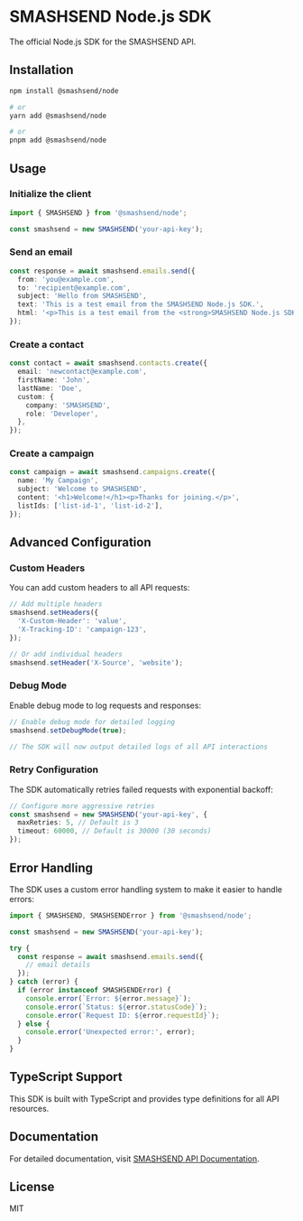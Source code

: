 # SMASHSEND Node.js SDK

The official Node.js SDK for the SMASHSEND API.

## Installation

```bash
npm install @smashsend/node

# or
yarn add @smashsend/node

# or
pnpm add @smashsend/node
```

## Usage

### Initialize the client

```typescript
import { SMASHSEND } from '@smashsend/node';

const smashsend = new SMASHSEND('your-api-key');
```

### Send an email

```typescript
const response = await smashsend.emails.send({
  from: 'you@example.com',
  to: 'recipient@example.com',
  subject: 'Hello from SMASHSEND',
  text: 'This is a test email from the SMASHSEND Node.js SDK.',
  html: '<p>This is a test email from the <strong>SMASHSEND Node.js SDK</strong>.</p>',
});
```

### Create a contact

```typescript
const contact = await smashsend.contacts.create({
  email: 'newcontact@example.com',
  firstName: 'John',
  lastName: 'Doe',
  custom: {
    company: 'SMASHSEND',
    role: 'Developer',
  },
});
```

### Create a campaign

```typescript
const campaign = await smashsend.campaigns.create({
  name: 'My Campaign',
  subject: 'Welcome to SMASHSEND',
  content: '<h1>Welcome!</h1><p>Thanks for joining.</p>',
  listIds: ['list-id-1', 'list-id-2'],
});
```

## Advanced Configuration

### Custom Headers

You can add custom headers to all API requests:

```typescript
// Add multiple headers
smashsend.setHeaders({
  'X-Custom-Header': 'value',
  'X-Tracking-ID': 'campaign-123',
});

// Or add individual headers
smashsend.setHeader('X-Source', 'website');
```

### Debug Mode

Enable debug mode to log requests and responses:

```typescript
// Enable debug mode for detailed logging
smashsend.setDebugMode(true);

// The SDK will now output detailed logs of all API interactions
```

### Retry Configuration

The SDK automatically retries failed requests with exponential backoff:

```typescript
// Configure more aggressive retries
const smashsend = new SMASHSEND('your-api-key', {
  maxRetries: 5, // Default is 3
  timeout: 60000, // Default is 30000 (30 seconds)
});
```

## Error Handling

The SDK uses a custom error handling system to make it easier to handle errors:

```typescript
import { SMASHSEND, SMASHSENDError } from '@smashsend/node';

const smashsend = new SMASHSEND('your-api-key');

try {
  const response = await smashsend.emails.send({
    // email details
  });
} catch (error) {
  if (error instanceof SMASHSENDError) {
    console.error(`Error: ${error.message}`);
    console.error(`Status: ${error.statusCode}`);
    console.error(`Request ID: ${error.requestId}`);
  } else {
    console.error('Unexpected error:', error);
  }
}
```

## TypeScript Support

This SDK is built with TypeScript and provides type definitions for all API resources.

## Documentation

For detailed documentation, visit [SMASHSEND API Documentation](https://smashsend.com/docs/api).

## License

MIT
